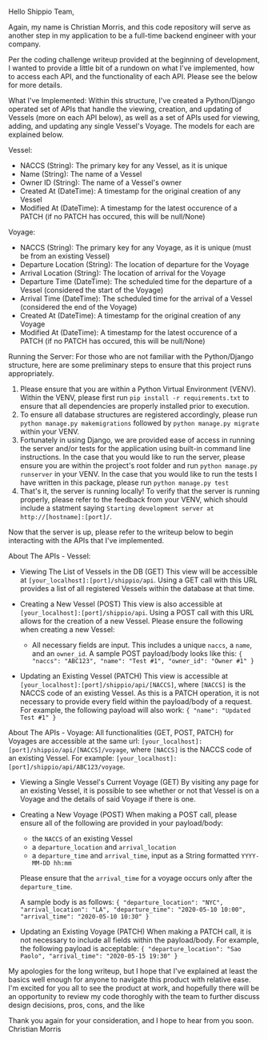 Hello Shippio Team,

Again, my name is Christian Morris, and this code repository will serve as another step in my application to be a full-time backend engineer with your company.

Per the coding challenge writeup provided at the beginning of development, I wanted to provide a little bit of a rundown on what I've implemented, how to access each API, and the functionality of each API. Please see the below for more details.

What I've Implemented:
Within this structure, I've created a Python/Django operated set of APIs that handle the viewing, creation, and updating of Vessels (more on each API below), as well as a set of APIs used for viewing, adding, and updating any single Vessel's Voyage. The models for each are explained below.

Vessel:

- NACCS (String): The primary key for any Vessel, as it is unique
- Name (String): The name of a Vessel
- Owner ID (String): The name of a Vessel's owner
- Created At (DateTime): A timestamp for the original creation of any Vessel
- Modified At (DateTime): A timestamp for the latest occurence of a PATCH (if no PATCH has occured, this will be null/None)

Voyage:

- NACCS (String): The primary key for any Voyage, as it is unique (must be from an existing Vessel)
- Departure Location (String): The location of departure for the Voyage
- Arrival Location (String): The location of arrival for the Voyage
- Departure Time (DateTime): The scheduled time for the departure of a Vessel (considered the start of the Voyage)
- Arrival Time (DateTime): The scheduled time for the arrival of a Vessel (considered the end of the Voyage)
- Created At (DateTime): A timestamp for the original creation of any Voyage
- Modified At (DateTime): A timestamp for the latest occurence of a PATCH (if no PATCH has occured, this will be null/None)

Running the Server:
For those who are not familiar with the Python/Django structure, here are some preliminary steps to ensure that this project runs appropriately.

1. Please ensure that you are within a Python Virtual Environment (VENV). Within the VENV, please first run `pip install -r requirements.txt` to ensure that all dependencies are properly installed prior to execution.
2. To ensure all database structures are registered accordingly, please run `python manage.py makemigrations` followed by `python manage.py migrate` within your VENV.
3. Fortunately in using Django, we are provided ease of access in running the server and/or tests for the application using built-in command line instructions. In the case that you would like to run the server, please ensure you are within the project's root folder and run `python manage.py runserver` in your VENV. In the case that you would like to run the tests I have written in this package, please run `python manage.py test`
4. That's it, the server is running locally! To verify that the server is running properly, please refer to the feedback from your VENV, which should include a statment saying `Starting development server at http://[hostname]:[port]/`.

Now that the server is up, please refer to the writeup below to begin interacting with the APIs that I've implemented.

About The APIs - Vessel:

- Viewing The List of Vessels in the DB (GET)
  This view will be accessible at `[your_localhost]:[port]/shippio/api`. Using a GET call with this URL provides a list of all registered Vessels within the database at that time.

- Creating a New Vessel (POST)
  This view is also accessible at `[your_localhost]:[port]/shippio/api`. Using a POST call with this URL allows for the creation of a new Vessel. Please ensure the following when creating a new Vessel:

  - All necessary fields are input. This includes a unique `naccs`, a `name`, and an `owner_id`. A sample POST payload/body looks like this:
    `{ "naccs": "ABC123", "name": "Test #1", "owner_id": "Owner #1" }`

- Updating an Existing Vessel (PATCH)
  This view is accessible at `[your_localhost]:[port]/shippio/api/[NACCS]`, where `[NACCS]` is the NACCS code of an existing Vessel.
  As this is a PATCH operation, it is not necessary to provide every field within the payload/body of a request. For example, the following payload will also work:
  `{ "name": "Updated Test #1" }`

About The APIs - Voyage:
All functionalities (GET, POST, PATCH) for Voyages are accessible at the same url: `[your_localhost]:[port]/shippio/api/[NACCS]/voyage`, where `[NACCS]` is the NACCS code of an existing Vessel. For example: `[your_localhost]:[port]/shippio/api/ABC123/voyage`.

- Viewing a Single Vessel's Current Voyage (GET)
  By visiting any page for an existing Vessel, it is possible to see whether or not that Vessel is on a Voyage and the details of said Voyage if there is one.

- Creating a New Voyage (POST)
  When making a POST call, please ensure all of the following are provided in your payload/body:

  - the `NACCS` of an existing Vessel
  - a `departure_location` and `arrival_location`
  - a `departure_time` and `arrival_time`, input as a String formatted `YYYY-MM-DD hh:mm`

  Please ensure that the `arrival_time` for a voyage occurs only after the `departure_time`.

  A sample body is as follows:
  `{ "departure_location": "NYC", "arrival_location": "LA", "departure_time": "2020-05-10 10:00", "arrival_time": "2020-05-10 10:30" }`

- Updating an Existing Voyage (PATCH)
  When making a PATCH call, it is not necessary to include all fields within the payload/body. For example, the following payload is acceptable:
  `{ "departure_location": "Sao Paolo", "arrival_time": "2020-05-15 19:30" }`

My apologies for the long writeup, but I hope that I've explained at least the basics well enough for anyone to navigate this product with relative ease. I'm excited for you all to see the product at work, and hopefully there will be an opportunity to review my code thoroghly with the team to further discuss design decisions, pros, cons, and the like

Thank you again for your consideration, and I hope to hear from you soon.
Christian Morris
